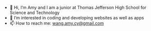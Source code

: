 - 👋 Hi, I’m Amy and I am a junior at Thomas Jefferson High School for Science and Technology
- 👀 I’m interested in coding and developing websites as well as apps
- 📫 How to reach me: wang.amy.cy@gmail.com

<!---
amywang23/amywang23 is a ✨ special ✨ repository because its `README.md` (this file) appears on your GitHub profile.
You can click the Preview link to take a look at your changes.
--->
